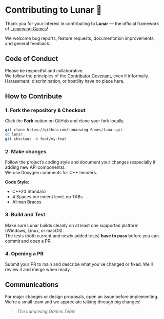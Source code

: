 # Contributing to Lunar 💫

Thank you for your interest in contributing to **Lunar** — the official framework of [Lunarwing Games](https://github.com/Lunarwing-Games)!

We welcome bug reports, feature requests, documentation improvements, and general feedback.

## Code of Conduct

Please be respectful and collaborative. \
We follow the principles of the [Contributor Covenant](https://www.contributor-covenant.org/), even if informally. \
Harassment, discrimination, or hostility have no place here.

## How to Contribute

### 1. Fork the repository & Checkout
Click the **Fork** button on GitHub and clone your fork locally.

```bash
git clone https://github.com/Lunarwing-Games/lunar.git
cd lunar
git checkout -b feat/my-feat
```

### 2. Make changes

Follow the project’s coding style and document your changes (especially if adding new API components). \
We use Doxygen comments for C++ headers.

**Code Style:**
 - C++20 Standard
 - 4 Spaces per indent level, no TABs.
 - Allman Braces

### 3. Build and Test

Make sure Lunar builds cleanly on at least one supported platform (Windows, Linux, or macOS). \
The tests (both current and newly added tests) **have to pass** before you can commit and open a PR.

### 4. Opening a PR

Submit your PR to main and describe what you’ve changed or fixed. We'll review it and merge when ready.

## Communications

For major changes or design proposals, open an issue before implementing. \
We're a small team and we appreciate talking through big changes!

> *The Lunarwing Games Team*
